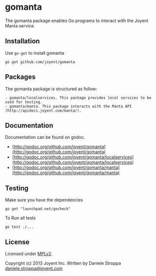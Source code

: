 gomanta
=======

The gomanta package enables Go programs to interact with the Joyent Manta service.

## Installation

Use `go-get` to install gomanta
```
go get github.com/joyent/gomanta
```

## Packages

The gomanta package is structured as follow:

	- gomanta/localservices. This package provides local services to be used for testing.
	- gomanta/manta. This package interacts with the Manta API (http://apidocs.joyent.com/manta/).


## Documentation

Documentation can be found on godoc.

- [http://godoc.org/github.com/joyent/gomanta](http://godoc.org/github.com/joyent/gomanta)
- [http://godoc.org/github.com/joyent/gomanta/localservices] (http://godoc.org/github.com/joyent/gomanta/localservices)
- [http://godoc.org/github.com/joyent/gomanta/manta](http://godoc.org/github.com/joyent/gomanta/manta)

## Testing

Make sure you have the dependencies

```
go get "launchpad.net/gocheck"
```

To Run all tests
```
go test ./...
```

## License
Licensed under [MPLv2](LICENSE).

Copyright (c) 2013 Joyent Inc.
Written by Daniele Stroppa <daniele.stroppa@joyent.com>